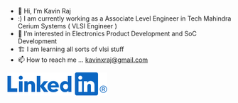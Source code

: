 - 👋 Hi, I’m Kavin Raj
- :) I am currently working as a Associate Level Engineer in Tech Mahindra Cerium Systems ( VLSI Engineer )
- 👀 I’m interested in Electronics Product Development and SoC Development
- 🏗 I am learning all sorts of vlsi stuff
- 📫 How to reach me ... <kavinxraj@gmail.com>

[![LinkedIn](.resource/Linkedin-Blue.png)](https://www.linkedin.com/in/kavinxraj)
